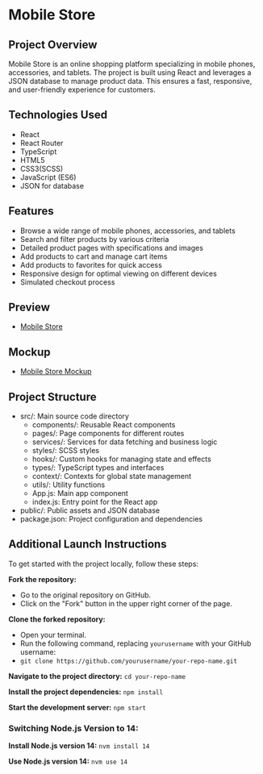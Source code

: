 # Mobile Store

## Project Overview
Mobile Store is an online shopping platform specializing in mobile phones, accessories, and tablets. The project is built using React and leverages a JSON database to manage product data. This ensures a fast, responsive, and user-friendly experience for customers.

## Technologies Used
 - React
 - React Router
 - TypeScript
 - HTML5
 - CSS3(SCSS)
 - JavaScript (ES6)
 - JSON for database

 ## Features
 - Browse a wide range of mobile phones, accessories, and tablets
 - Search and filter products by various criteria
 - Detailed product pages with specifications and images
 - Add products to cart and manage cart items
 - Add products to favorites for quick access
 - Responsive design for optimal viewing on different devices
 - Simulated checkout process

## Preview
- [Mobile Store](https://khvashchenkodenys.github.io/mobile-store-react-ts/)

## Mockup
- [Mobile Store Mockup](https://www.figma.com/design/7JTa0q8n3dTSAyMNaA0u8o/Phone-catalog-(V2)-Rounded-Style-3)

## Project Structure
 - src/: Main source code directory
    - components/: Reusable React components
    - pages/: Page components for different routes
    - services/: Services for data fetching and business logic
    - styles/: SCSS styles
    - hooks/: Custom hooks for managing state and effects
    - types/: TypeScript types and interfaces
    - context/: Contexts for global state management
    - utils/: Utility functions
    - App.js: Main app component
    - index.js: Entry point for the React app
 - public/: Public assets and JSON database
 - package.json: Project configuration and dependencies

## Additional Launch Instructions

To get started with the project locally, follow these steps:

**Fork the repository:**
  - Go to the original repository on GitHub.
  - Click on the "Fork" button in the upper right corner of the page.

**Clone the forked repository:**
  - Open your terminal.
  - Run the following command, replacing `yourusername` with your GitHub username:
  - `git clone https://github.com/yourusername/your-repo-name.git`

**Navigate to the project directory:**
    `cd your-repo-name`

**Install the project dependencies:**
    `npm install`

**Start the development server:**
    `npm start`

### Switching Node.js Version to 14:

  **Install Node.js version 14:**
    `nvm install 14`

  **Use Node.js version 14:**
    `nvm use 14`
